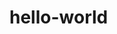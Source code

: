 # hello-world


<!-- 
Entomo check-in
Nov 18
Nov 19
Nov 20
Nov 21
Nov 22
Nov 23
Nov 24
Nov 25
Nov 26
Nov 28
Nov 29
Nov 30
Dec 01
Dec 02
Dec 03
Dec 05
Dec 06
Dec 07
Dec 08
Dec 09
Dec 13
-->
